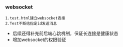 ### websocket
```
1.test.html建立websocket连接
2.Test不断给指定id发送消息
```
- 后续还得补充前后端心跳机制，保证长连接是健康状态
- 增加websocket的权限验证
